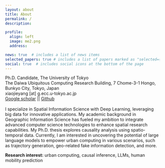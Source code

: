 ```yaml
---
layout: about
title: About
permalink: /
description: 

profile:
  align: left
  image: me2.png
  address: 

news: true  # includes a list of news items
selected_papers: true # includes a list of papers marked as "selected={true}"
social: true  # includes social icons at the bottom of the page
---
```


Ph.D. Candidate, The University of Tokyo<br>
The Daiwa Ubiquitous Computing Research Building, 7 Chome-3-1 Hongo, Bunkyo City, Tokyo, Japan<br>
xiaojieyang [at] g.ecc.u-tokyo.ac.jp<br>
[Google scholar](https://scholar.google.com/citations?user=Eap1w88AAAAJ&hl=en) || [Github](https://github.com/YangXiaojie1998) <br>
<br>
I specialize in Spatial Information Science with Deep Learning, leveraging big data for innovative applications. My academic background in Geographic Information Science has fueled my ambition to integrate advanced computer science technologies to enhance spatial research capabilities. My Ph.D. thesis explores causality analysis using spatio-temporal data. Currently, I am interested in uncovering the potential of large language models to empower urban computing in various scenarios, such as trajectory generation, geo-related fake information detection, and more.

**Research interest:** urban computing, causal inference, LLMs, human mobility prediction


